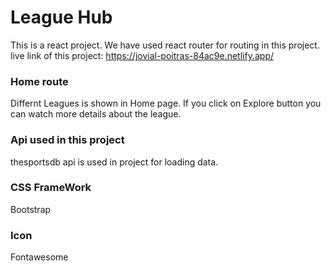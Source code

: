 # League Hub
This is a react project. We have used react router for routing in this project. 
live link of this project: https://jovial-poitras-84ac9e.netlify.app/

### Home route 
Differnt Leagues is shown in Home page. If you click on Explore button you can watch more details about the league. 

### Api used in this project
thesportsdb api is used in project for loading data. 

### CSS FrameWork 
Bootstrap 

### Icon
Fontawesome 